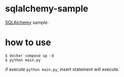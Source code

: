 # sqlalchemy-sample
[SQLAlchemy](https://www.sqlalchemy.org/) sample.

# how to use
```shell
$ docker compose up -d
$ python main.py
```
if execute `python main.py`, insert statement will execute.
